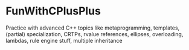# FunWithCPlusPlus
Practice with advanced C++ topics like metaprogramming, templates, (partial) specialization, CRTPs, rvalue references, ellipses, overloading, lambdas, rule engine stuff, multiple inheritance

